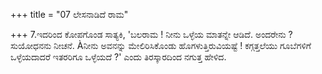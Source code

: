 +++
title = "07 ಲೇಸನಾಡಿದೆ ರಾಮ"

+++
7.ಇದರಿಂದ ಕೋಪಗೊಂಡ ಸಾತ್ಯಕಿ, 'ಬಲರಾಮ ! ನೀನು ಒಳ್ಳೆಯ ಮಾತನ್ನೇ ಆಡಿದೆ. ಅಂದರೇನು ?  ಸುಯೋಧನನು ನೀಚನೆ. Àನೀನು ಅವನನ್ನು ಮೇಲಿರಿಸಿಕೊಂಡು ಹೊಗಳುತ್ತಿರುವಿಯಷ್ಟೆ ! ಕಗ್ಗತ್ತಲೆಯು ಗೂಬೆಗಳಿಗೆ ಒಳ್ಳೆಯದಾದರೆ ಇತರರಿಗೂ ಒಳ್ಳೆಯದೆ ?' ಎಂದು ತಿರಸ್ಕಾರದಿಂದ ನಗುತ್ತ ಹೇಳಿದ.